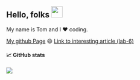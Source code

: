 ## Hello, folks <img src="https://raw.githubusercontent.com/MartinHeinz/MartinHeinz/master/wave.gif" width="30px">

My name is Tom and I :heart: coding.

[My github Page](https://tom2rec.github.io/) :smile:
[Link to interesting article (lab-6)](https://github.com/Tom2rec/Detectron)

#### :chart_with_upwards_trend:  GitHub stats
<img align="center" src="https://github-readme-stats.vercel.app/api/?username=Tom2rec&theme=dark&show_icons=true" />

